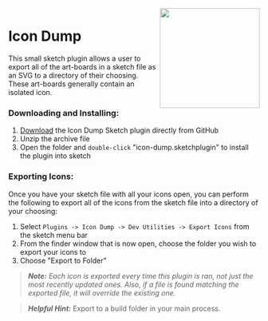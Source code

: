 <img src="https://raw.githubusercontent.com/kevinokerlund/icon-dump/master/logo.png" width="200px" align="right">

# Icon Dump

This small sketch plugin allows a user to export all of the art-boards in a sketch file as an SVG to a directory of their choosing. These art-boards generally contain an isolated icon.

### Downloading and Installing:

1. [Download](https://github.com/kevinokerlund/icon-dump/archive/master.zip) the Icon Dump Sketch plugin directly from GitHub
2. Unzip the archive file
2. Open the folder and `double-click` "icon-dump.sketchplugin" to install the plugin into sketch

### Exporting Icons:
Once you have your sketch file with all your icons open, you can perform the following to export all of the icons from the sketch file into a directory of your choosing:

1. Select `Plugins -> Icon Dump -> Dev Utilities -> Export Icons` from the sketch menu bar
2. From the finder window that is now open, choose the folder you wish to export your icons to
3. Choose "Export to Folder"

> **_Note:_** _Each icon is exported every time this plugin is ran, not just the most recently updated ones. Also, if a file is found matching the exported file, it will override the existing one._

> **_Helpful Hint:_** Export to a build folder in your main process.
